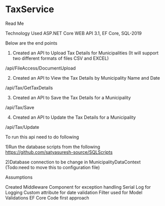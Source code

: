 # TaxService

Read Me
 

Technology Used ASP.NET Core WEB API 3.1, EF Core, SQL-2019
 
Below are the end points


1)  Created an API to Upload Tax Details for Municipalities (It will support two different formats of files CSV and EXCEL)

 /api/FileAccess/DocumentUpload
  

2) Created an API to View the Tax Details by Municipality Name and Date


/api/Tax/GetTaxDetails


3) Created an API to Save the Tax Details for a Municipality

/api/Tax/Save


4) Created an API to Update the Tax Details for a Municipality

/api/Tax/Update

To run this api need to do following

1)Run the database scripts from the following https://github.com/satyasuresh-source/SQLScripts

2)Database connection to be change in MunicipalityDataContext (Todo:need to move this to configuration file)


Assumptions

Created Middleware Component for exception handling
Serial Log for Logging 
Custom attribute for date validation
Filter used for Model Validations 
EF Core Code first approach


















